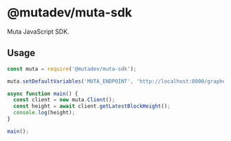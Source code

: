 # @mutadev/muta-sdk

Muta JavaScript SDK.

## Usage

```js
const muta = require('@mutadev/muta-sdk');

muta.setDefaultVariables('MUTA_ENDPOINT', 'http://localhost:8000/graphql');

async function main() {
  const client = new muta.Client();
  const height = await client.getLatestBlockHeight();
  console.log(height);
}

main();
```
